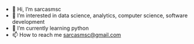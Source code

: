 - 👋 Hi, I’m sarcasmsc
- 👀 I’m interested in data science, analytics, computer science, software development
- 🌱 I’m currently learning python
- 📫 How to reach me sarcasmsc@gmail.com
